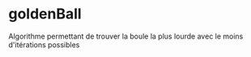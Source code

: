# goldenBall
Algorithme permettant de trouver la boule la plus lourde avec le moins d'itérations possibles
